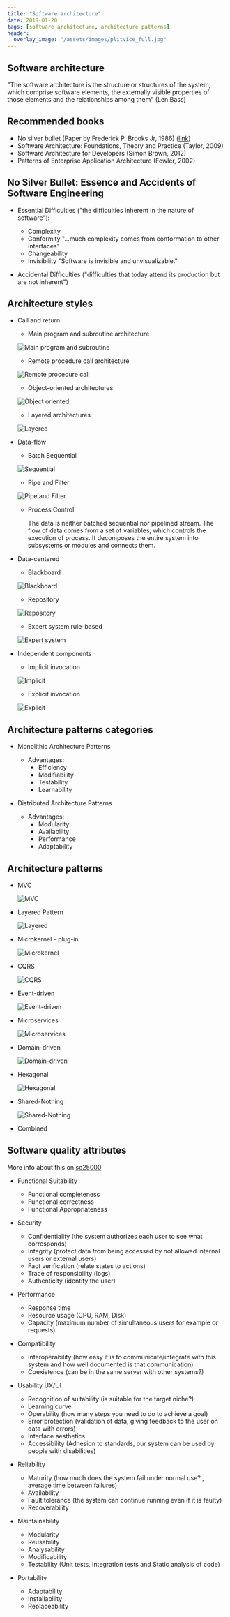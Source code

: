 ```yaml
---
title: "Software architecture"
date: 2019-01-20
tags: [software architecture, architecture patterns]
header:
  overlay_image: "/assets/images/plitvice_full.jpg"
---
```


## Software architecture

"The software architecture is the structure or structures of the system, which comprise software elements, the externally visible properties of those elements and the relationships among them" (Len Bass)

## Recommended books

* No silver bullet (Paper by Frederick P. Brooks Jr, 1986) ([link](http://www.cs.nott.ac.uk/~pszcah/G51ISS/Documents/NoSilverBullet.html))
* Software Architecture: Foundations, Theory and Practice (Taylor, 2009)
* Software Architecture for Developers (Simon Brown, 2012)
* Patterns of Enterprise Application Architecture (Fowler, 2002)


## No Silver Bullet: Essence and Accidents of Software Engineering

* Essential Difficulties ("the difficulties inherent in the nature of software"):
	* Complexity
	* Conformity "...much complexity comes from conformation to other interfaces"
	* Changeability
	* Invisibility "Software is invisible and unvisualizable."

* Accidental Difficulties ("difficulties that today attend its production but are not inherent")

## Architecture styles

* Call and return
	* Main program and subroutine architecture

  ![Main program and subroutine]({{site.url}}{{site.baseurl}}/assets/images/Architecture_styles_Main_program_subroutine.png)

	* Remote procedure call architecture

  ![Remote procedure call]({{site.url}}{{site.baseurl}}/assets/images/Architecture_styles_Remote_procedure_call.png)

	* Object-oriented architectures

  ![Object oriented]({{site.url}}{{site.baseurl}}/assets/images/Architecture_styles_Object_oriented.png)

	* Layered architectures

  ![Layered]({{site.url}}{{site.baseurl}}/assets/images/Architecture_styles_layers.png)

* Data-flow
	* Batch Sequential

  ![Sequential]({{site.url}}{{site.baseurl}}/assets/images/Architecture_styles_Data-flow_Batch_Sequential.png)

	* Pipe and Filter

  ![Pipe and Filter]({{site.url}}{{site.baseurl}}/assets/images/Architecture_styles_Data-flow_Pipe_Filter.png)

	* Process Control

		The data is neither batched sequential nor pipelined stream. The flow of data comes from a set of variables, which controls the execution of process. It decomposes the entire system into subsystems or modules and connects them.

* Data-centered
	* Blackboard

  ![Blackboard]({{site.url}}{{site.baseurl}}/assets/images/Architecture_styles_Data-centered_Blackboard.png)

	* Repository

  ![Repository]({{site.url}}{{site.baseurl}}/assets/images/Architecture_styles_Data-centered_Repository.png)

	* Expert system rule-based

  ![Expert system]({{site.url}}{{site.baseurl}}/assets/images/Architecture_styles_Data-centered_Expert_system.png)

* Independent components
	* Implicit invocation

  ![Implicit]({{site.url}}{{site.baseurl}}/assets/images/Architecture_styles_Independent_components_implicit.png)

	* Explicit invocation

    ![Explicit]({{site.url}}{{site.baseurl}}/assets/images/Architecture_styles_Independent_components_explicit.png)

## Architecture patterns categories

* Monolithic Architecture Patterns
	* Advantages:
		* Efficiency
		* Modifiability
		* Testability
		* Learnability

* Distributed Architecture Patterns
	* Advantages:
		* Modularity
		* Availability
		* Performance
		* Adaptability


## Architecture patterns

* MVC

	![MVC]({{site.url}}{{site.baseurl}}/assets/images/MVC.png)

* Layered Pattern

	![Layered]({{site.url}}{{site.baseurl}}/assets/images/Architecture_styles_layers.png)

* Microkernel - plug-in

	![Microkernel]({{site.url}}{{site.baseurl}}/assets/images/Microkernel_plug-in.png)

* CQRS

	![CQRS]({{site.url}}{{site.baseurl}}/assets/images/CQRS.png)

* Event-driven

	![Event-driven]({{site.url}}{{site.baseurl}}/assets/images/Architecture_styles_Independent_components_implicit.png)

* Microservices

	![Microservices]({{site.url}}{{site.baseurl}}/assets/images/Microservices.png)

* Domain-driven

	![Domain-driven]({{site.url}}{{site.baseurl}}/assets/images/Domain-driven.png)

* Hexagonal

	![Hexagonal]({{site.url}}{{site.baseurl}}/assets/images/Hexagonal.png)

* Shared-Nothing

	![Shared-Nothing]({{site.url}}{{site.baseurl}}/assets/images/Shared-Nothing.png)

* Combined


## Software quality attributes

More info about this on [so25000](http://iso25000.com/index.php/en/iso-25000-standards/iso-25010)

* Functional Suitability
	* Functional completeness
	* Functional correctness
	* Functional Appropriateness

* Security
	* Confidentiality (the system authorizes each user to see what corresponds)
	* Integrity (protect data from being accessed by not allowed internal users or external users)
	* Fact verification (relate states to actions)
	* Trace of responsibility (logs)
	* Authenticity (identify the user)

* Performance
	* Response time
	* Resource usage (CPU, RAM, Disk)
	* Capacity (maximum number of simultaneous users for example or requests)

* Compatibility
	* Interoperability (how easy it is to communicate/integrate with this system and how well documented is that communication) 
	* Coexistence (can be in the same server with other systems?)

* Usability UX/UI
	* Recognition of suitability (is suitable for the target niche?)
	* Learning curve
	* Operability (how many steps you need to do to achieve a goal)
	* Error protection (validation of data, giving feedback to the user on data with errors)
	* Interface aesthetics
	* Accessibility (Adhesion to standards, our system can be used by people with disabilities)

* Reliability
	* Maturity (how much does the system fail under normal use? , average time between failures)
	* Availability
	* Fault tolerance (the system can continue running even if it is faulty)
	* Recoverability

* Maintainability
	* Modularity
	* Reusability
	* Analysability
	* Modificability
	* Testability (Unit tests, Integration tests and Static analysis of code)

* Portability
	* Adaptability
	* Installability
	* Replaceability

